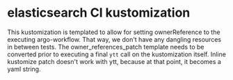 # elasticsearch CI kustomization

This kustomization is templated to allow for setting ownerReference to the executing argo-workflow. That way, we don't have any dangling resources in between tests. The owner_references_patch template needs to be converted prior to executing a final `ytt` call on the kustomization itself. Inline kustomize patch doesn't work with ytt, because at that point, it becomes a yaml string.
